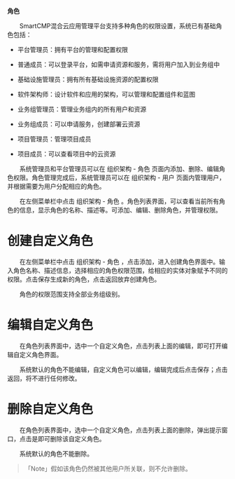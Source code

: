 **角色**

　　SmartCMP混合云应用管理平台支持多种角色的权限设置，系统已有基础角色包括：

   - 平台管理员：拥有平台的管理和配置权限

   - 普通成员：可以登录平台，如需申请资源和服务，需将用户加入到业务组中

   - 基础设施管理员：拥有所有基础设施资源的配置权限 

   - 软件架构师：设计软件和应用的架构，可以管理和配置组件和蓝图

   - 业务组管理员：管理业务组内的所有用户和资源

   - 业务组成员：可以申请服务，创建部署云资源
    
   - 项目管理员：管理项目成员
    
   - 项目成员：可以查看项目中的云资源

　　系统管理员和平台管理员可以在 组织架构 - 角色 页面内添加、删除、编辑角色权限。角色管理完成后，系统管理员可以在 组织架构 - 用户 页面内管理用户，并根据需要为用户分配相应的角色。

　　在左侧菜单栏中点击 组织架构 - 角色 。角色列表界面，可以查看当前所有角色的信息，显示角色的名称、描述等。可添加、编辑、删除角色，并管理权限。

# 创建自定义角色

　　在左侧菜单栏中点击 组织架构 - 角色 ，点击添加，进入创建角色界面中。输入角色名称、描述信息，选择相应的角色权限范围，给相应的实体对象赋予不同的权限。点击保存生成新的角色，点击返回放弃创建角色。

　　角色的权限范围支持全部业务组级别。

# 编辑自定义角色

　　在角色列表界面中，选中一个自定义角色，点击列表上面的编辑，即可打开编辑自定义角色界面。

　　系统默认的角色不能编辑，自定义角色可以编辑，编辑完成后点击保存；点击返回，将不进行任何修改。

# 删除自定义角色

　　在角色列表界面中，选中一个自定义角色，点击列表上面的删除，弹出提示窗口，点击是即可删除该自定义角色。

　　系统默认的角色不能删除。

 >「Note」假如该角色仍然被其他用户所关联，则不允许删除。
